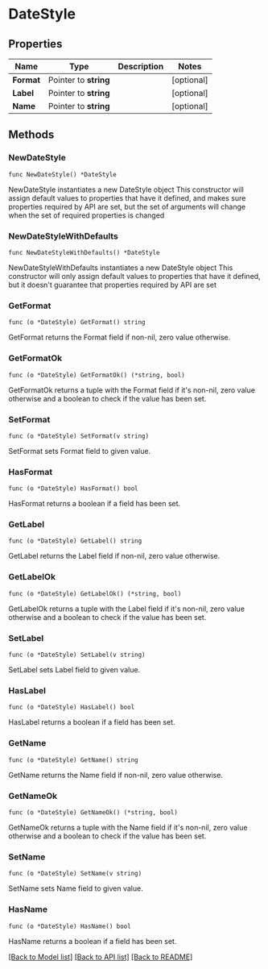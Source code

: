 # DateStyle

## Properties

Name | Type | Description | Notes
------------ | ------------- | ------------- | -------------
**Format** | Pointer to **string** |  | [optional] 
**Label** | Pointer to **string** |  | [optional] 
**Name** | Pointer to **string** |  | [optional] 

## Methods

### NewDateStyle

`func NewDateStyle() *DateStyle`

NewDateStyle instantiates a new DateStyle object
This constructor will assign default values to properties that have it defined,
and makes sure properties required by API are set, but the set of arguments
will change when the set of required properties is changed

### NewDateStyleWithDefaults

`func NewDateStyleWithDefaults() *DateStyle`

NewDateStyleWithDefaults instantiates a new DateStyle object
This constructor will only assign default values to properties that have it defined,
but it doesn't guarantee that properties required by API are set

### GetFormat

`func (o *DateStyle) GetFormat() string`

GetFormat returns the Format field if non-nil, zero value otherwise.

### GetFormatOk

`func (o *DateStyle) GetFormatOk() (*string, bool)`

GetFormatOk returns a tuple with the Format field if it's non-nil, zero value otherwise
and a boolean to check if the value has been set.

### SetFormat

`func (o *DateStyle) SetFormat(v string)`

SetFormat sets Format field to given value.

### HasFormat

`func (o *DateStyle) HasFormat() bool`

HasFormat returns a boolean if a field has been set.

### GetLabel

`func (o *DateStyle) GetLabel() string`

GetLabel returns the Label field if non-nil, zero value otherwise.

### GetLabelOk

`func (o *DateStyle) GetLabelOk() (*string, bool)`

GetLabelOk returns a tuple with the Label field if it's non-nil, zero value otherwise
and a boolean to check if the value has been set.

### SetLabel

`func (o *DateStyle) SetLabel(v string)`

SetLabel sets Label field to given value.

### HasLabel

`func (o *DateStyle) HasLabel() bool`

HasLabel returns a boolean if a field has been set.

### GetName

`func (o *DateStyle) GetName() string`

GetName returns the Name field if non-nil, zero value otherwise.

### GetNameOk

`func (o *DateStyle) GetNameOk() (*string, bool)`

GetNameOk returns a tuple with the Name field if it's non-nil, zero value otherwise
and a boolean to check if the value has been set.

### SetName

`func (o *DateStyle) SetName(v string)`

SetName sets Name field to given value.

### HasName

`func (o *DateStyle) HasName() bool`

HasName returns a boolean if a field has been set.


[[Back to Model list]](../README.md#documentation-for-models) [[Back to API list]](../README.md#documentation-for-api-endpoints) [[Back to README]](../README.md)


